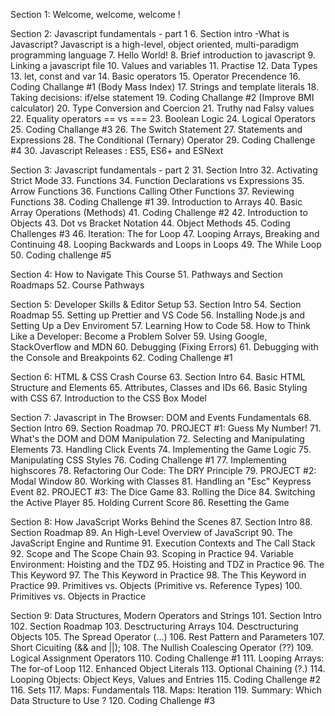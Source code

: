 Section 1: Welcome, welcome, welcome !


Section 2: Javascript fundamentals - part 1
6. Section intro
-What is Javascript?
Javascript is a high-level, object oriented, multi-paradigm programming language
7. Hello World!
8. Brief introduction to javascript
9. Linking a javascript file
10. Values and variables
11. Practise
12. Data Types
13. let, const and var
14. Basic operators
15. Operator Precendence
16. Coding Challange #1 (Body Mass Index)
17. Strings and template literals
18. Taking decisions: if/else statement
19. Coding Challange #2 (Improve BMI calculator)
20. Type Conversion and Coercion
21. Truthy nad Falsy values
22. Equality operators == vs ===
23. Boolean Logic
24. Logical Operators
25. Coding Challange #3
26. The Switch Statement
27. Statements and Expressions
28. The Conditional (Ternary) Operator
29. Coding Challenge #4
30. Javascript Releases : ES5, ES6+ and ESNext


Section 3: Javascript fundamentals - part 2
31. Section Intro
32. Activating Strict Mode
33. Functions
34. Function Declarations vs Expressions
35. Arrow Functions
36. Functions Calling Other Functions
37. Reviewing Functions
38. Coding Challenge #1
39. Introduction to Arrays
40. Basic Array Operations (Methods)
41. Coding Challenge #2
42. Introduction to Objects
43. Dot vs Bracket Notation
44. Object Methods
45. Coding Challenges #3
46. Iteration: The for Loop
47. Looping Arrays, Breaking and Continuing
48. Looping Backwards and Loops in Loops
49. The While Loop
50. Coding challenge #5


Section 4: How to Navigate This Course
51. Pathways and Section Roadmaps
52. Course Pathways


Section 5: Developer Skills & Editor Setup
53. Section Intro
54. Section Roadmap
55. Setting up Prettier and VS Code
56. Installing Node.js and Setting Up a Dev Enviroment
57. Learning How to Code
58. How to Think Like a Developer: Become a Problem Solver
59. Using Google, StackOverflow and MDN
60. Debugging (Fixing Errors)
61. Debugging with the Console and Breakpoints
62. Coding Challenge #1


Section 6: HTML & CSS Crash Course
63. Section Intro
64. Basic HTML Structure and Elements
65. Attributes, Classes and IDs
66. Basic Styling with CSS
67. Introduction to the CSS Box Model


Section 7: Javascript in The Browser: DOM and Events Fundamentals
68. Section Intro
69. Section Roadmap
70. PROJECT #1: Guess My Number!
71. What's the DOM and DOM Manipulation
72. Selecting and Manipulating Elements
73. Handling Click Events
74. Implementing the Game Logic
75. Manipulating CSS Styles
76. Coding Challenge #1
77. Implementing highscores
78. Refactoring Our Code: The DRY Principle
79. PROJECT #2: Modal Window
80. Working with Classes
81. Handling an "Esc" Keypress Event
82. PROJECT #3: The Dice Game
83. Rolling the Dice
84. Switching the Active Player
85. Holding Current Score
86. Resetting the Game


Section 8: How JavaScript Works Behind the Scenes
87. Section Intro
88. Section Roadmap
89. An High-Level Overview of JavaScript
90. The JavaScript Engine and Runtime
91. Execution Contexts and The Call Stack
92. Scope and The Scope Chain
93. Scoping in Practice
94. Variable Environment: Hoisting and the TDZ
95. Hoisting and TDZ in Practice
96. The This Keyword
97. The This Keyword in Practice
98. The This Keyword in Practice
99. Primitives vs. Objects (Primitive vs. Reference Types)
100. Primitives vs. Objects in Practice


Section 9: Data Structures, Modern Operators and Strings
101. Section Intro
102. Section Roadmap
103. Desctructuring Arrays
104. Desctructuring Objects
105. The Spread Operator (...)
106. Rest Pattern and Parameters
107. Short Cicuiting (&& and ||);
108. The Nullish Coalescing Operator (??)
109. Logical Assignment Operators
110. Coding Challenge #1
111. Looping Arrays: The for-of Loop
112. Enhanced Object Literals
113. Optional Chaining (?.)
114. Looping Objects: Object Keys, Values and Entries
115. Coding Challenge #2
116. Sets
117. Maps: Fundamentals
118. Maps: Iteration
119. Summary: Which Data Structure to Use ?
120. Coding Challenge #3
